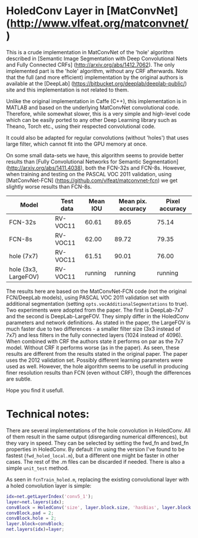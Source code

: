 # HoledConv Layer in [MatConvNet] (http://www.vlfeat.org/matconvnet/)
This is a crude implementation in MatConvNet of the 'hole' algorithm described in [Semantic Image Segmentation with Deep Convolutional Nets and Fully Connected CRFs] (http://arxiv.org/abs/1412.7062).
The only implemented part is the 'hole' algorithm, without any CRF afterwards.
Note that the full (and more efficient) implementation by the original authors is available at the [DeepLab] (https://bitbucket.org/deeplab/deeplab-public/) site and this implementation is not related to them. 

Unlike the original implementation in Caffe (C++), this implementation is in MATLAB and based on the underlying MatConvNet convolutional code.
Therefore, while somewhat slower, this is a very simple and high-level code which can be easily ported to any other Deep Learning library such as Theano, Torch etc., using their respected convolutional code.

It could also be adapted for regular convolutions (without 'holes') that uses large filter, which cannot fit into the GPU memory at once.

On some small data-sets we have, this algorithm seems to provide better results than [Fully Convolutional Networks for Semantic Segmentation] (http://arxiv.org/abs/1411.4038), both the FCN-32s and FCN-8s.
However, when training and testing on the PASCAL VOC 2011 validation, using [MatConvNet-FCN] (https://github.com/vlfeat/matconvnet-fcn) we get slightly worse results than FCN-8s.

| Model                | Test data |Mean IOU | Mean pix. accuracy | Pixel accuracy |
|----------------------|-----------|---------|--------------------|----------------|
| FCN-32s              | RV-VOC11  | 60.61   | 89.65              | 75.14          |
| FCN-8s               | RV-VOC11  | 62.00   | 89.72              | 79.35          |
| hole (7x7)           | RV-VOC11  | 61.51   | 90.01              | 76.00          |
| hole (3x3, LargeFOV) | RV-VOC11  | running | running            | running        |

 
The results here are based on the MatConvNet-FCN code (not the original FCN/DeepLab models), using PASCAL VOC 2011 validation set with additional segmentation (setting `opts.vocAdditionalSegmentations` to true).
Two experiments were adopted from the paper. The first is DeepLab-7x7 and the second is DeepLab-LargeFOV. They simply differ in the HoledConv parameters and network definitions.
As stated in the paper, the LargeFOV is much faster due to two differences - a smaller filter size (3x3 instead of 7x7) and less filters in the fully connected layers (1024 instead of 4096). 
When combined with CRF the authors state it performs on par as the 7x7 model. Without CRF it performs worse (as in the paper).
As seen, these results are different from the results stated in the original paper. The paper uses the 2012 validation set. Possibly different learning parameters were used as well.
However, the hole algorithm seems to be usefull in producing finer resolution results than FCN (even without CRF), though the differences are subtle.

Hope you find it usefull.

# Technical notes:
There are several implementations of the hole convolution in HoledConv. All of them result in the same output (disregarding numerical differences), but they vary in speed. They can be selected by setting the fwd_fn and bwd_fn properties in HoledConv. By default I'm using the version I've found to be fastest (`fwd_holed_local.m`), but a different one might be faster in other cases. The rest of the .m files can be discarded if needed.
There is also a simple `unit_test` method.

As seen in `fcnTrain_holed.m`, replacing the existing convolutional layer with a holed convolution layer is simple:
```Matlab
idx=net.getLayerIndex('conv5_1');
layer=net.layers(idx);
convBlock = HoledConv('size', layer.block.size, 'hasBias', layer.block.hasBias,'opts',layer.block.opts,'pad',layer.block.pad,'stride',layer.block.stride,'net',net) ;
convBlock.pad = 2;
convBlock.hole = 2;
layer.block=convBlock;
net.layers(idx)=layer;
